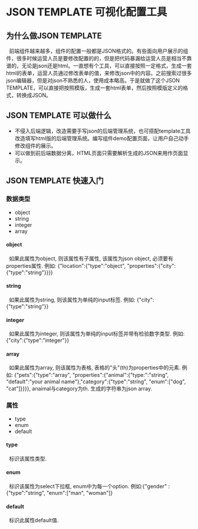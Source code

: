 <h1>JSON TEMPLATE 可视化配置工具</h1>
<h2>为什么做JSON TEMPLATE</h2>

<p>
  &nbsp;&nbsp;前端组件越来越多，组件的配置一般都是JSON格式的。有些面向用户展示的组件，很多时候运营人员是要修改配置的的，但是把代码暴漏给运营人员是相当不靠谱的，无论是json还是html。一直想有个工具，可以直接按照一定格式，生成一套html的表单，运营人员通过修改表单的值，来修改json中的内容。之前搜索过很多json编辑器，但是对json不熟悉的人，使用成本略高。于是就做了这个JSON TEMPLATE，可以直接把按照模版，生成一套html表单，然后按照模版定义的格式，转换成JSON。
</p>
<h2>JSON TEMPLATE 可以做什么</h2>
<p>
	<ul>
		<li>不侵入后端逻辑，改造需要手写json的后端管理系统，也可搭配template工具改造填写html版的后端管理系统。编写组件demo配置页面，让用户自己动手修改组件的展示。</li>
		<li>可以做到前后端数据分离，HTML页面只需要解析生成的JSON来用作页面显示。</li>
	</ul>
</p>
<h2>JSON TEMPLATE 快速入门</h2>
<h3>
  数据类型
</h3>
<ul>
	<li>object</li>
	<li>string</li>
	<li>integer</li>
	<li>array</li>
</ul>
<h4>object</h4>
<p>
	&nbsp;&nbsp;如果此属性为object, 则该属性有子属性, 该属性为json object, 必须要有properties属性. 例如: {"location":{"type":"object", "properties":{"city":{"type":"string"}}}}
</p>
<h4>string</h4>
<p>
	&nbsp;&nbsp;如果此属性为string, 则该属性为单纯的input标签. 例如: {"city":{"type":"string"}}
</p>
<h4>integer</h4>
<p>
	&nbsp;&nbsp;如果此属性为integer, 则该属性为单纯的input标签并带有检验数字类型. 例如: {"city":{"type":"integer"}}
</p>
<h4>array</h4>
<p>
	&nbsp;&nbsp;如果此属性为array, 则该属性为表格, 表格的"头"(th)为properties中的元素. 例如: {"pets":{"type":"array", "properties":{"animal":{"type:":"string", "default":"your animal name"},"category":{"type":"string", "enum":["dog", "cat"]}}}}, anaimal与category为th. 生成的字符串为json array.
</p>
<h3>
  属性
</h3>
<ul>
	<li>type</li>
	<li>enum</li>
	<li>default</li>
</ul>
<h4>type</h4>
<p>
	&nbsp;&nbsp;标识该属性类型.
</p>
<h4>enum</h4>
<p>
	&nbsp;&nbsp;标识该属性为select下拉框, enum中为每一个option. 例如:{"gender" :{"type":"string", "enum":["man", "woman"]}
</p>
<h4>default</h4>
<p>
	&nbsp;&nbsp;标识此属性default值.
</p>
